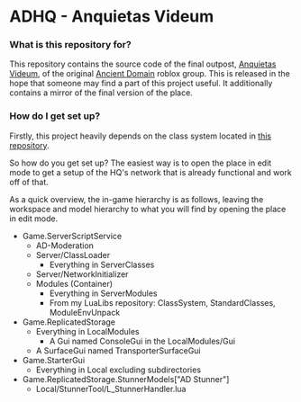 # ADHQ - Anquietas Videum

### What is this repository for?

This repository contains the source code of the final outpost, [Anquietas Videum](http://www.roblox.com/games/15947100/Anquietas-Videum), of the original [Ancient Domain](http://www.roblox.com/Groups/Group.aspx?gid=1092) roblox group. This is released in the hope that someone may find a part of this project useful. It additionally contains a mirror of the final version of the place.

### How do I get set up?

Firstly, this project heavily depends on the class system located in [this repository](https://github.com/Zytharian/LuaLibs). 

So how do you get set up? The easiest way is to open the place in edit mode to get a setup of the HQ's network that is already functional and work off of that. 

As a quick overview, the in-game hierarchy is as follows, leaving the workspace and model hierarchy to what you will find by opening the place in edit mode.

* Game.ServerScriptService
    * AD-Moderation
    * Server/ClassLoader
        * Everything in ServerClasses
    * Server/NetworkInitializer
    * Modules (Container)
        * Everything in ServerModules
        * From my LuaLibs repository: ClassSystem, StandardClasses, ModuleEnvUnpack
* Game.ReplicatedStorage
    * Everything in LocalModules
        * A Gui named ConsoleGui in the LocalModules/Gui
    * A SurfaceGui named TransporterSurfaceGui 
* Game.StarterGui
    * Everything in Local excluding subdirectories
* Game.ReplicatedStorage.StunnerModels["AD Stunner"]
	* Local/StunnerTool/L_StunnerHandler.lua